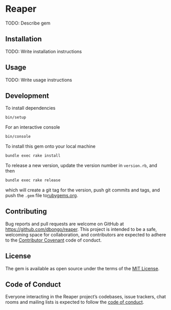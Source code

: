 # Reaper

TODO: Describe gem

## Installation

TODO: Write installation instructions

## Usage

TODO: Write usage instructions

## Development

To install dependencies

```bash
bin/setup
```

For an interactive console

```bash
bin/console
```

To install this gem onto your local machine

```bash
bundle exec rake install
```

To release a new version, update the version number in `version.rb`, and then

```bash
bundle exec rake release
```

which will create a git tag for the version, push git commits and tags, and push the `.gem` file to[rubygems.org](https://rubygems.org).

## Contributing

Bug reports and pull requests are welcome on GitHub at https://github.com/dbongo/reaper. This project is intended to be a safe, welcoming space for collaboration, and contributors are expected to adhere to the [Contributor Covenant](http://contributor-covenant.org) code of conduct.

## License

The gem is available as open source under the terms of the [MIT License](https://opensource.org/licenses/MIT).

## Code of Conduct

Everyone interacting in the Reaper project’s codebases, issue trackers, chat rooms and mailing lists is expected to follow the [code of conduct](https://github.com/dbongo/reaper/blob/master/CODE_OF_CONDUCT.md).
